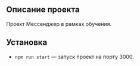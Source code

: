 
## Описание проекта

Проект Мессенджер в рамках обучения. 

## Установка

- `npm run start` — запуск проект на порту 3000.


